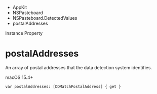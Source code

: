 

- AppKit
- NSPasteboard
- NSPasteboard.DetectedValues
-  postalAddresses 

Instance Property

# postalAddresses

An array of postal addresses that the data detection system identifies.

macOS 15.4+

``` source
var postalAddresses: [DDMatchPostalAddress] { get }
```

